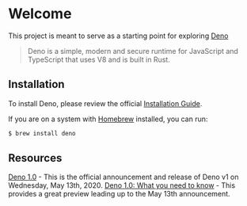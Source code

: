 # Welcome

This project is meant to serve as a starting point for exploring [Deno](https://deno.land/)

> Deno is a simple, modern and secure runtime for JavaScript and TypeScript that uses V8 and is built in Rust.

## Installation

To install Deno, please review the official [Installation Guide](https://deno.land/#installation).

If you are on a system with [Homebrew](https://brew.sh) installed, you can run:

```sh
$ brew install deno
```

## Resources

[Deno 1.0](https://deno.land/v1) - This is the official announcement and release of Deno v1 on Wednesday, May 13th, 2020.
[Deno 1.0: What you need to know](https://blog.logrocket.com/deno-1-0-what-you-need-to-know/) - This provides a great preview leading up to the May 13th announcement.

